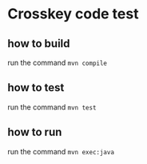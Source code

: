 # Crosskey code test

## how to build
run the command `mvn compile`

## how to test
run the command `mvn test`

## how to run
run the command `mvn exec:java`